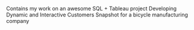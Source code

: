 Contains my work on an awesome SQL + Tableau project
Developing Dynamic and Interactive Customers Snapshot for a bicycle manufacturing company
